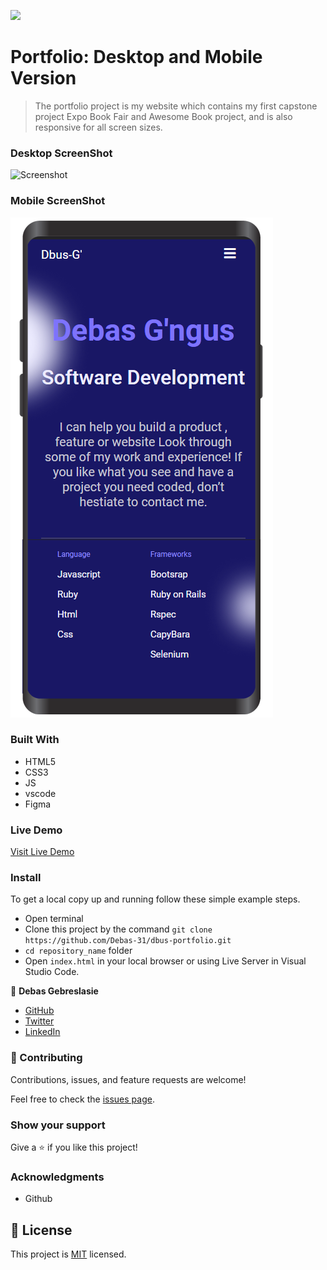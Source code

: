 ![](https://img.shields.io/badge/Microverse-blueviolet)

# Portfolio: Desktop and Mobile Version

>The portfolio project is my website which contains my first capstone project Expo Book Fair and Awesome Book project, and is also responsive for all screen sizes.

### Desktop ScreenShot 
![Screenshot](https://user-images.githubusercontent.com/65129228/191214887-ef24bf15-ba18-44c4-8a57-c02b43ace44c.png)


### Mobile ScreenShot 

![screenshot](./image/Mobile-frame.png)

### Built With

- HTML5
- CSS3
- JS
- vscode
- Figma

### Live Demo

[Visit Live Demo](https://debas-31.github.io/dbus-portfolio/)

### Install

To get a local copy up and running follow these simple example steps.
- Open terminal
- Clone this project by the command `git clone https://github.com/Debas-31/dbus-portfolio.git`
- `cd repository_name` folder
- Open `index.html` in your local browser or using Live Server in Visual Studio Code.


👤 **Debas Gebreslasie**

- [GitHub](https://github.com/Debas-31)
- [Twitter](https://twitter.com/DEBSH76956492)
- [LinkedIn](https://www.linkedin.com/in/debas-gebrengus)


### 🤝 Contributing

Contributions, issues, and feature requests are welcome!

Feel free to check the [issues page](https://github.com/Debas-31/dbus-portfolio/issues).

### Show your support

Give a ⭐️ if you like this project!

### Acknowledgments
- Github

## 📝 License

This project is [MIT](https://github.com/Debas-31/dbus-portfolio/blob/Project-1-Setup-and-mobile-version-skeleton/MIT.md) licensed.
